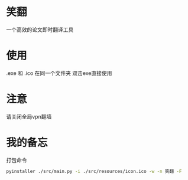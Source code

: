 # 笑翻
一个高效的论文即时翻译工具

# 使用
.exe 和 .ico 在同一个文件夹
双击exe直接使用

# 注意
请关闭全局vpn翻墙

# 我的备忘
打包命令
```bash
pyinstaller ./src/main.py -i ./src/resources/icon.ico -w -n 笑翻 -F
```
